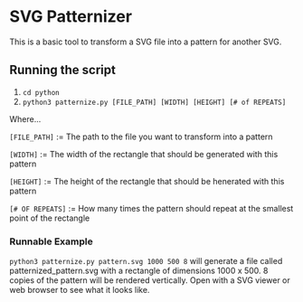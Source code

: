 # SVG Patternizer

This is a basic tool to transform a SVG file into a pattern for another SVG.

## Running the script

1. `cd python`
1. `python3 patternize.py [FILE_PATH] [WIDTH] [HEIGHT] [# of REPEATS]`

Where...

`[FILE_PATH]` := The path to the file you want to transform into a pattern

`[WIDTH]` := The width of the rectangle that should be generated with this pattern

`[HEIGHT]` := The height of the rectangle that should be henerated with this pattern

`[# OF REPEATS]` := How many times the pattern should repeat at the smallest point of the rectangle

### Runnable Example

`python3 patternize.py pattern.svg 1000 500 8` will generate a file called patternized_pattern.svg with a rectangle of dimensions 1000 x 500. 8 copies of the pattern will be rendered vertically. Open with a SVG viewer or web browser to see what it looks like.
